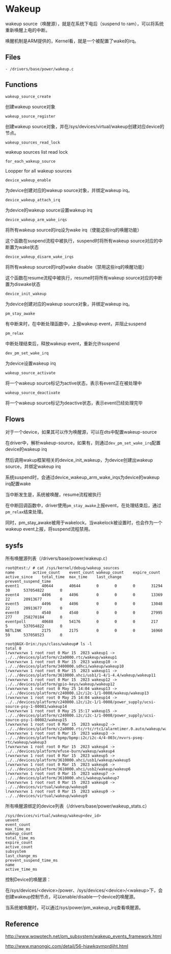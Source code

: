 # Wakeup

wakeup source（唤醒源），就是在系统下电后（suspend to ram），可以将系统重新唤醒上电的中断。

唤醒机制是ARM提供的，Kernel看，就是一个被配置了wake的irq。

## Files

```
- /drivers/base/power/wakeup.c
```

## Functions

`wakeup_source_create`

创建wakeup source对象

`wakeup_source_register`

创建wakeup source对象，并在/sys/devices/virtual/wakeup创建对应device的节点。

`wakeup_sources_read_lock`

wakeup sources list read lock

`for_each_wakeup_source`

Loopper for all wakeup sources

`device_wakeup_enable`

为device创建对应的wakeup source对象，并绑定wakeup irq。

`device_wakeup_attach_irq`

为device的wakeup source设置wakeup irq

`device_wakeup_arm_wake_irqs`

将所有wakeup source的irq设为wake irq（使能这些irq的唤醒功能）

这个函数在suspend流程中被执行，suspend时将所有wakeup source对应的中断置为wake状态

`device_wakeup_disarm_wake_irqs`

将所有wakeup source的irq的wake disable（禁用这些irq的唤醒功能）

这个函数在resume流程中被执行，resume时将所有wakeup source对应的中断置为diswake状态

`device_init_wakeup`

为device创建对应的wakeup source对象，并绑定wakeup irq。

`pm_stay_awake`

有中断来时，在中断处理函数中，上报wakeup event，并阻止suspend

`pm_relax`

中断处理结束后，释放wakeup event，重新允许suspend

`dev_pm_set_wake_irq`

为device设置wakeup irq

`wakeup_source_activate`

将一个wakeup source标记为active状态，表示有event正在被处理中

`wakeup_source_deactivate`

将一个wakeup source标记为deactive状态，表示event已经处理完毕

## Flows

对于一个device，如果其可以作为唤醒源，可以在dts中配置wakeup-source

在driver中，解析wakeup-source，如果有，则通过`dev_pm_set_wake_irq`配置device的wakeup irq

然后调用wakup框架相关的device_init_wakeup，为device创建出wakeup source，并绑定wakeup irq

系统suspend时，会通过device_wakeup_arm_wake_irqs为device的wakeup irq配置wake

当中断发生是，系统被唤醒，resume流程被执行

在中断回调函数中，driver使用`pm_stay_awake`上报event，在处理结束后，通过`pm_relax`结束处理。

同时，pm_stay_awake被用于wakelock，当wakelock被设置时，也会作为一个wakeup event上报，将suspend流程禁用。

## sysfs

所有唤醒源列表（/drivers/base/power/wakeup.c）

```
root@test:/ # cat /sys/kernel/debug/wakeup_sources                    
name		active_count	event_count	wakeup_count	expire_count	active_since	total_time	max_time	last_change	prevent_suspend_time
event1      	40644		40644		0		0		0		31294		30		537054822		0
event4      	4496		4496		0		0		0		13369		22		20913677		0
event5      	4496		4496		0		0		0		13048		22		20913677		0
event0      	4540		4540		0		0		0		27995		277		258270184		0
eventpoll   	40688		54176		0		0		0		217		5		537054822		0
NETLINK     	2175		2175		0		0		0		16960		59		537058523		0
```

```
root@AGX-Orin:/sys/class/wakeup# ls -l
total 0
lrwxrwxrwx 1 root root 0 Mar 15  2023 wakeup1 -> ../../devices/platform/c2a0000.rtc/wakeup/wakeup1
lrwxrwxrwx 1 root root 0 Mar 15  2023 wakeup10 -> ../../devices/platform/3400000.sdhci/wakeup/wakeup10
lrwxrwxrwx 1 root root 0 Mar 15  2023 wakeup11 -> ../../devices/platform/3610000.xhci/usb1/1-4/1-4.4/wakeup/wakeup11
lrwxrwxrwx 1 root root 0 Mar 15  2023 wakeup12 -> ../../devices/platform/gpio-keys/wakeup/wakeup12
lrwxrwxrwx 1 root root 0 May 25 14:04 wakeup13 -> ../../devices/platform/c240000.i2c/i2c-1/1-0008/wakeup/wakeup13
lrwxrwxrwx 1 root root 0 May 25 14:04 wakeup14 -> ../../devices/platform/c240000.i2c/i2c-1/1-0008/power_supply/ucsi-source-psy-1-00081/wakeup14
lrwxrwxrwx 1 root root 0 May 25 15:17 wakeup15 -> ../../devices/platform/c240000.i2c/i2c-1/1-0008/power_supply/ucsi-source-psy-1-00082/wakeup15
lrwxrwxrwx 1 root root 0 Mar 15  2023 wakeup2 -> ../../devices/platform/c2a0000.rtc/rtc/rtc1/alarmtimer.0.auto/wakeup/wakeup2
lrwxrwxrwx 1 root root 0 Mar 15  2023 wakeup3 -> ../../devices/platform/bpmp/bpmp:i2c/i2c-4/4-003c/nvvrs-pseq-rtc/wakeup/wakeup3
lrwxrwxrwx 1 root root 0 Mar 15  2023 wakeup4 -> ../../devices/platform/efuse-burn/wakeup/wakeup4
lrwxrwxrwx 1 root root 0 Mar 15  2023 wakeup5 -> ../../devices/platform/3610000.xhci/usb1/wakeup/wakeup5
lrwxrwxrwx 1 root root 0 Mar 15  2023 wakeup6 -> ../../devices/platform/3610000.xhci/usb2/wakeup/wakeup6
lrwxrwxrwx 1 root root 0 Mar 15  2023 wakeup7 -> ../../devices/platform/3610000.xhci/wakeup/wakeup7
lrwxrwxrwx 1 root root 0 Mar 15  2023 wakeup8 -> ../../devices/virtual/wakeup/wakeup8
lrwxrwxrwx 1 root root 0 Mar 15  2023 wakeup9 -> ../../devices/virtual/wakeup/wakeup9
```

所有唤醒源绑定的device列表（/drivers/base/power/wakeup_stats.c）

```
/sys/devices/virtual/wakeup/wakeup<dev_id>
uevent
event_count
max_time_ms
wakeup_count
total_time_ms
expire_count
active_count
subsystem
last_change_ms
prevent_suspend_time_ms
name
active_time_ms
```

控制Device的唤醒源：

在/sys/devices/\<device\>/power、/sys/devices/\<device\>/\<wakeup\>下，会创建wakeup控制节点，可以enable/disable一个device的唤醒源。

当系统被唤醒时，可以通过/sys/power/pm_wakeup_irq查看唤醒源。

## Reference

<http://www.wowotech.net/pm_subsystem/wakeup_events_framework.html>

<http://www.manongjc.com/detail/56-hiawkqvmprdijht.html>
